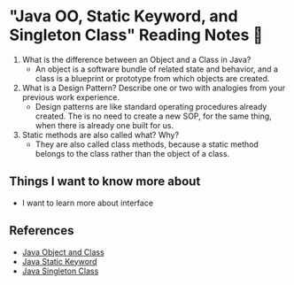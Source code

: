 # "Java OO, Static Keyword, and Singleton Class" Reading Notes 📖

1. What is the difference between an Object and a Class in Java?
   - An object is a software bundle of related state and behavior, and a class is a blueprint or prototype from which objects are created.
2. What is a Design Pattern? Describe one or two with analogies from your previous work experience.
   - Design patterns are like standard operating procedures already created. The is no need to create a new SOP, for the same thing, when there is already one built for us. 
3. Static methods are also called what? Why?
   - They are also called class methods, because a static method belongs to the class rather than the object of a class.
## Things I want to know more about

- I want to learn more about interface 

## References

- [Java  Object and Class](https://docs.oracle.com/javase/tutorial/java/concepts/)
- [Java Static Keyword](https://www.programiz.com/java-programming/static-keyword)
- [Java Singleton Class](https://www.programiz.com/java-programming/singleton)